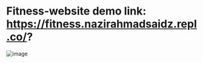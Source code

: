 # Fitness-website demo link: https://fitness.nazirahmadsaidz.repl.co/?

![image](https://user-images.githubusercontent.com/18614610/230841077-5aab7cd7-8f48-4979-a440-3e1ab32dba73.png)
